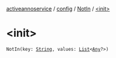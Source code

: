 [activeannoservice](../../index.md) / [config](../index.md) / [NotIn](index.md) / [&lt;init&gt;](./-init-.md)

# &lt;init&gt;

`NotIn(key: `[`String`](https://kotlinlang.org/api/latest/jvm/stdlib/kotlin/-string/index.html)`, values: `[`List`](https://kotlinlang.org/api/latest/jvm/stdlib/kotlin.collections/-list/index.html)`<`[`Any`](https://kotlinlang.org/api/latest/jvm/stdlib/kotlin/-any/index.html)`?>)`